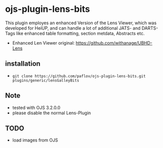 # ojs-plugin-lens-bits

This plugin employes an enhanced Version of the Lens Viewer, which was developed for HeiUP,
and can handle a lot of additional JATS- and DARTS-Tags like
enhanced table formatting, section metdata, Abstracts etc.

* Enhanced Len Viewer original: https://github.com/withanage/UBHD-Lens

## installation

* `git clone https://github.com/paflov/ojs-plugin-lens-bits.git plugins/generic/lensGalleyBits`

## Note

* tested with OJS 3.2.0.0
* please disable the normal Lens-Plugin

## TODO 
 *  load images from OJS
